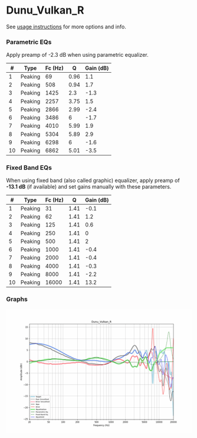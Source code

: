 # Dunu_Vulkan_R
See [usage instructions](https://github.com/jaakkopasanen/AutoEq#usage) for more options and info.

### Parametric EQs
Apply preamp of -2.3 dB when using parametric equalizer.

|   # | Type    |   Fc (Hz) |    Q |   Gain (dB) |
|-----|---------|-----------|------|-------------|
|   1 | Peaking |        69 | 0.96 |         1.1 |
|   2 | Peaking |       508 | 0.94 |         1.7 |
|   3 | Peaking |      1425 | 2.3  |        -1.3 |
|   4 | Peaking |      2257 | 3.75 |         1.5 |
|   5 | Peaking |      2866 | 2.99 |        -2.4 |
|   6 | Peaking |      3486 | 6    |        -1.7 |
|   7 | Peaking |      4010 | 5.99 |         1.9 |
|   8 | Peaking |      5304 | 5.89 |         2.9 |
|   9 | Peaking |      6298 | 6    |        -1.6 |
|  10 | Peaking |      6862 | 5.01 |        -3.5 |

### Fixed Band EQs
When using fixed band (also called graphic) equalizer, apply preamp of **-13.1 dB** (if available) and set gains manually with these parameters.

|   # | Type    |   Fc (Hz) |    Q |   Gain (dB) |
|-----|---------|-----------|------|-------------|
|   1 | Peaking |        31 | 1.41 |        -0.1 |
|   2 | Peaking |        62 | 1.41 |         1.2 |
|   3 | Peaking |       125 | 1.41 |         0.6 |
|   4 | Peaking |       250 | 1.41 |         0   |
|   5 | Peaking |       500 | 1.41 |         2   |
|   6 | Peaking |      1000 | 1.41 |        -0.4 |
|   7 | Peaking |      2000 | 1.41 |        -0.4 |
|   8 | Peaking |      4000 | 1.41 |        -0.3 |
|   9 | Peaking |      8000 | 1.41 |        -2.2 |
|  10 | Peaking |     16000 | 1.41 |        13.2 |

### Graphs
![](./Dunu_Vulkan_R.png)
